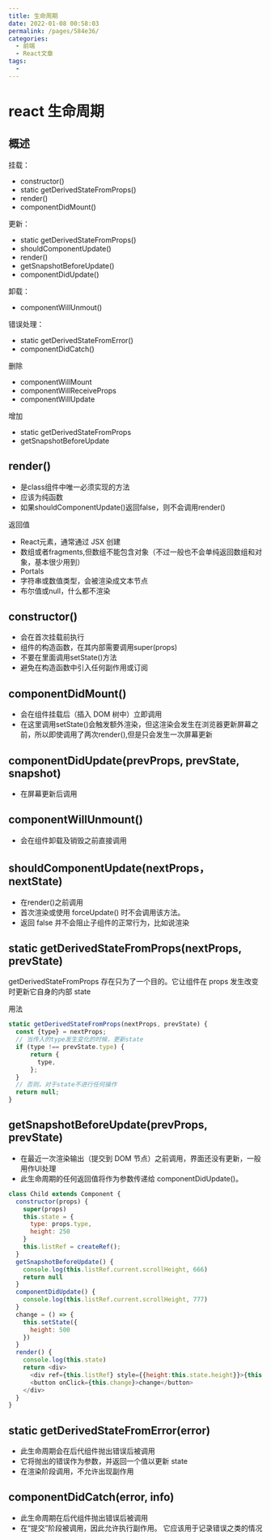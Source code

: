 ```yaml
---
title: 生命周期
date: 2022-01-08 00:58:03
permalink: /pages/584e36/
categories: 
  - 前端
  - React文章
tags: 
  - 
---
```


# react 生命周期

## 概述

挂载：

* constructor()
* static getDerivedStateFromProps()
* render()
* componentDidMount()

更新：

* static getDerivedStateFromProps()
* shouldComponentUpdate()
* render()
* getSnapshotBeforeUpdate()
* componentDidUpdate()

卸载：

* componentWillUnmout()

错误处理：

* static getDerivedStateFromError()
* componentDidCatch()

删除

* componentWillMount
* componentWillReceiveProps
* componentWillUpdate

增加

* static getDerivedStateFromProps
* getSnapshotBeforeUpdate

## render()

* 是class组件中唯一必须实现的方法
* 应该为纯函数
* 如果shouldComponentUpdate()返回false，则不会调用render()

返回值

* React元素，通常通过 JSX 创建
* 数组或者fragments,但数组不能包含对象（不过一般也不会单纯返回数组和对象，基本很少用到）
* Portals
* 字符串或数值类型，会被渲染成文本节点
* 布尔值或null，什么都不渲染

## constructor()

* 会在首次挂载前执行
* 组件的构造函数，在其内部需要调用super(props)
* 不要在里面调用setState()方法
* 避免在构造函数中引入任何副作用或订阅

## componentDidMount()

* 会在组件挂载后（插入 DOM 树中）立即调用
* 在这里调用setState()会触发额外渲染，但这渲染会发生在浏览器更新屏幕之前，所以即使调用了两次render(),但是只会发生一次屏幕更新

## componentDidUpdate(prevProps, prevState, snapshot)

* 在屏幕更新后调用

## componentWillUnmount()

* 会在组件卸载及销毁之前直接调用

## shouldComponentUpdate(nextProps， nextState)

* 在render()之前调用
* 首次渲染或使用 forceUpdate() 时不会调用该方法。
* 返回 false 并不会阻止子组件的正常行为，比如说渲染

## static getDerivedStateFromProps(nextProps, prevState)

getDerivedStateFromProps 存在只为了一个目的。它让组件在 props 发生改变时更新它自身的内部 state

用法

```js
static getDerivedStateFromProps(nextProps, prevState) {
  const {type} = nextProps;
  // 当传入的type发生变化的时候，更新state
  if (type !== prevState.type) {
      return {
        type,
      };
  }
  // 否则，对于state不进行任何操作
  return null;
}

```

## getSnapshotBeforeUpdate(prevProps, prevState)

* 在最近一次渲染输出（提交到 DOM 节点）之前调用，界面还没有更新，一般用作UI处理
* 此生命周期的任何返回值将作为参数传递给 componentDidUpdate()。

```js
class Child extends Component {
  constructor(props) {
    super(props)
    this.state = {
      type: props.type,
      height: 250
    }
    this.listRef = createRef();
  }
  getSnapshotBeforeUpdate() {
    console.log(this.listRef.current.scrollHeight, 666)
    return null
  }
  componentDidUpdate() {
    console.log(this.listRef.current.scrollHeight, 777)
  }
  change = () => {
    this.setState({
      height: 500
    })
  }
  render() {
    console.log(this.state)
    return <div>
      <div ref={this.listRef} style={{height:this.state.height}}>{this.state.height}</div>
      <button onClick={this.change}>change</button>
    </div>
  }
}
```

## static getDerivedStateFromError(error)

* 此生命周期会在后代组件抛出错误后被调用
* 它将抛出的错误作为参数，并返回一个值以更新 state
* 在渲染阶段调用，不允许出现副作用

## componentDidCatch(error, info)

* 此生命周期在后代组件抛出错误后被调用
* 在“提交”阶段被调用，因此允许执行副作用。 它应该用于记录错误之类的情况
